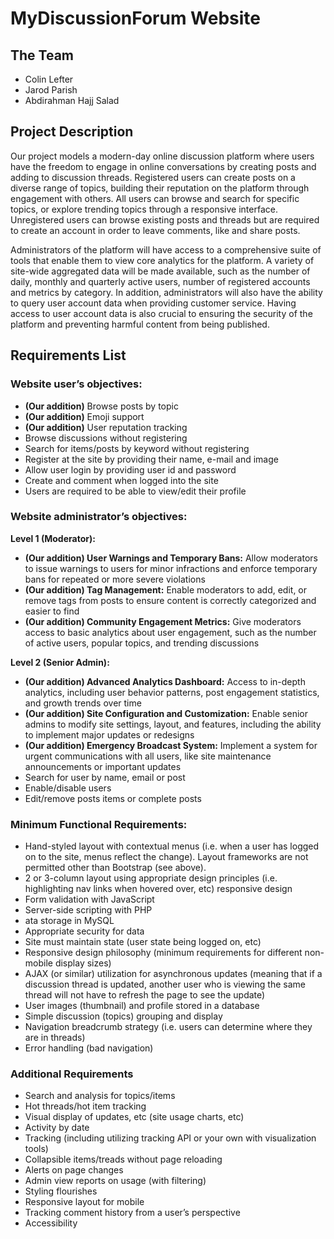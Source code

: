 # MyDiscussionForum Website

## The Team

- Colin Lefter
- Jarod Parish
- Abdirahman Hajj Salad

## Project Description

Our project models a modern-day online discussion platform where users have the freedom to engage in online conversations by creating posts and adding to discussion threads. Registered users can create posts on a diverse range of topics, building their reputation on the platform through engagement with others. All users can browse and search for specific topics, or explore trending topics through a responsive interface. Unregistered users can browse existing posts and threads but are required to create an account in order to leave comments, like and share posts.

Administrators of the platform will have access to a comprehensive suite of tools that enable them to view core analytics for the platform. A variety of site-wide aggregated data will be made available, such as the number of daily, monthly and quarterly active users, number of registered accounts and metrics by category. In addition, administrators will also have the ability to query user account data when providing customer service. Having access to user account data is also crucial to ensuring the security of the platform and preventing harmful content from being published.

## Requirements List

### Website user’s objectives:

- **(Our addition)** Browse posts by topic
- **(Our addition)** Emoji support
- **(Our addition)** User reputation tracking
- Browse discussions without registering
- Search for items/posts by keyword without registering
- Register at the site by providing their name, e-mail and image
- Allow user login by providing user id and password
- Create and comment when logged into the site
- Users are required to be able to view/edit their profile

### Website administrator’s objectives:

**Level 1 (Moderator):**

- **(Our addition) User Warnings and Temporary Bans:** Allow moderators to issue warnings to users for minor infractions and enforce temporary bans for repeated or more severe violations
- **(Our addition) Tag Management:** Enable moderators to add, edit, or remove tags from posts to ensure content is correctly categorized and easier to find
- **(Our addition) Community Engagement Metrics:** Give moderators access to basic analytics about user engagement, such as the number of active users, popular topics, and trending discussions

**Level 2 (Senior Admin):**

- **(Our addition) Advanced Analytics Dashboard:** Access to in-depth analytics, including user behavior patterns, post engagement statistics, and growth trends over time
- **(Our addition) Site Configuration and Customization:** Enable senior admins to modify site settings, layout, and features, including the ability to implement major updates or redesigns
- **(Our addition) Emergency Broadcast System:** Implement a system for urgent communications with all users, like site maintenance announcements or important updates
- Search for user by name, email or post
- Enable/disable users
- Edit/remove posts items or complete posts 

### Minimum Functional Requirements:

- Hand-styled layout with contextual menus (i.e. when a user has logged on to the site, menus reflect the change). Layout frameworks are not permitted other than Bootstrap (see above).
- 2 or 3-column layout using appropriate design principles (i.e. highlighting nav links when hovered over, etc) responsive design
- Form validation with JavaScript
- Server-side scripting with PHP
- ata storage in MySQL
- Appropriate security for data
- Site must maintain state (user state being logged on, etc)
- Responsive design philosophy (minimum requirements for different non-mobile display sizes)
- AJAX (or similar) utilization for asynchronous updates (meaning that if a discussion thread is updated, another user who is viewing the same thread will not have to refresh the page to see the update)
- User images (thumbnail) and profile stored in a database
- Simple discussion (topics) grouping and display
- Navigation breadcrumb strategy (i.e. users can determine where they are in threads)
- Error handling (bad navigation)

### Additional Requirements

- Search and analysis for topics/items
- Hot threads/hot item tracking
- Visual display of updates, etc (site usage charts, etc)
- Activity by date
- Tracking (including utilizing tracking API or your own with visualization tools)
- Collapsible items/treads without page reloading
- Alerts on page changes
- Admin view reports on usage (with filtering)
- Styling flourishes
- Responsive layout for mobile
- Tracking comment history from a user’s perspective
- Accessibility
